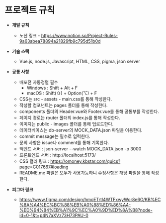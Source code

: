 # 프로젝트 규칙


- **개발 규칙**
  - 노션 링크 - https://www.notion.so/Project-Rules-9a63abea78894a21829fb9c795d51b0d

- **기술 스택**
  - Vue.js, node.js, Javascript, HTML, CSS, pigma, json server

- **공통 사항**
  - 배포전 자동정렬 필수
    - Windows : Shift + Alt + F
    - macOS : Shift(⇧) + Option(⌥) + F
  - CSS는 src - assets - main.css를 통해 작성한다.
  - 작성할 컴포넌트는 pages 폴더를 통해 작성한다.
  - components 폴더의 Header.vue와 Footer.vue를 통해 공통부를 작성한다.
  - 페이지 경로는 router 폴더의 index.js를 통해 작성한다.
  - 이미지는 public - images 폴더를 통해 업로드한다.
  - 데이터베이스는 db-server의 MOCK_DATA.json 파일을 이용한다.
  - commit message는 필수로 입력한다.
  - 문의 사항은 issue나 comment를 통해 기록한다.
  - 백엔드 서버 : json-server --watch MOCK_DATA.json -p 3000
  - 프론트엔드 서버 : http://localhost:5173/
  - CSS 컬러 링크 : https://omoney.kbstar.com/quics?page=C017667#loading
  - README.me 파일은 모두가 사용가능하니 수정사항은 해당 파일을 통해 작성한다.

- **피그마 링크**
  - https://www.figma.com/design/hmoETrtI4WTFxwyWor8e6O/KB%EC%8A%A4%EC%BC%88%EB%A0%88%ED%86%A4-%ED%94%84%EB%A1%9C%EC%A0%9D%ED%8A%B8?node-id=0-1&t=p4N7aXVz73H73PAU-0
